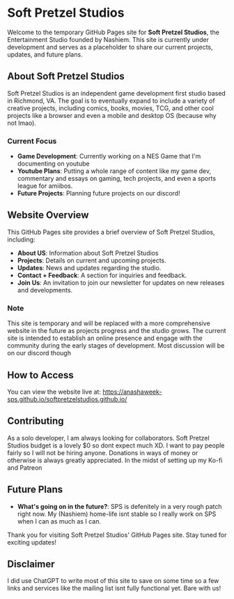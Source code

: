 # Soft Pretzel Studios

Welcome to the temporary GitHub Pages site for **Soft Pretzel Studios**, the Entertainment Studio founded by Nashiem. This site is currently under development and serves as a placeholder to share our current projects, updates, and future plans.

## About Soft Pretzel Studios

Soft Pretzel Studios is an independent game development first studio based in Richmond, VA. The goal is to eventually expand to include a variety of creative projects, including comics, books, movies, TCG, and other cool projects like a browser and even a mobile and desktop OS (because why not lmao).

### Current Focus

- **Game Development**: Currently working on a NES Game that I'm documenting on youtube
- **Youtube Plans**: Putting a whole range of content like my game dev, commentary and essays on gaming, tech projects, and even a sports league for amiibos.
- **Future Projects**: Planning future projects on our discord!

## Website Overview

This GitHub Pages site provides a brief overview of Soft Pretzel Studios, including:

- **About US**: Information about Soft Pretzel Studios
- **Projects**: Details on current and upcoming projects.
- **Updates**: News and updates regarding the studio.
- **Contact + Feedback**: A section for inquiries and feedback.
- **Join Us**: An invitation to join our newsletter for updates on new releases and developments.

### Note

This site is temporary and will be replaced with a more comprehensive website in the future as projects progress and the studio grows. The current site is intended to establish an online presence and engage with the community during the early stages of development. Most discussion will be on our discord though

## How to Access

You can view the website live at: https://anashaweek-sps.github.io/softpretzelstudios.github.io/

## Contributing

As a solo developer, I am always looking for collaborators. Soft Pretzel Studios budget is a lovely $0 so dont expect much XD. I want to pay people fairly so I will not be hiring anyone. Donations in ways of money or otherwise is always greatly appreciated. In the midst of setting up my Ko-fi and Patreon

## Future Plans

- **What's going on in the future?**: SPS is defenitely in a very rough patch right now. My (Nashiem) home-life isnt stable so I really work on SPS when I can as much as I can.

Thank you for visiting Soft Pretzel Studios' GitHub Pages site. Stay tuned for exciting updates!

## Disclaimer

I did use ChatGPT to write most of this site to save on some time so a few links and services like the mailing list isnt fully functional yet. Bare with us!
